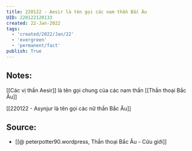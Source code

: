 ```yaml
---
title: 220122 - Aesir là tên gọi các nam thần Bắc Âu
UID: 220122120133
created: 22-Jan-2022
tags:
  - 'created/2022/Jan/22'
  - 'evergreen'
  - 'permanent/fact'
publish: True
---
```

## Notes:
[[Các vị thần Aesir]] là tên gọi chung của các nam thần [[Thần thoại Bắc Âu]]

[[220122 - Asynjur là tên gọi các nữ thần Bắc Âu]]

## Source:
- [[@ peterpotter90.wordpress, Thần thoại Bắc Âu - Cửu giới]]



